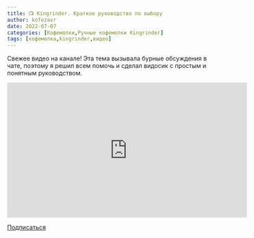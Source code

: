 ```yaml
---
title: 📺 Kingrinder. Краткое руководство по выбору
author: kofezavr
date: 2022-07-07
categories: [Кофемолки,Ручные кофемолки Kingrinder]
tags: [кофемолка,kingrinder,видео]
---
```


Свежее видео на канале! Эта тема вызывала бурные обсуждения в чате, поэтому я решил всем помочь и сделал видосик с простым и понятным руководством.

<p><iframe width="560" height="315" src="https://www.youtube.com/embed/Cp4wFFdno9o?controls=0" title="YouTube video player" frameborder="0" allow="accelerometer; autoplay; clipboard-write; encrypted-media; gyroscope; picture-in-picture" allowfullscreen></iframe></p>

<a href="https://www.youtube.com/c/Coffeesaurus?sub_confirmation=1"><span><i class="fab fa-youtube"></i> Подписаться</span></a>
